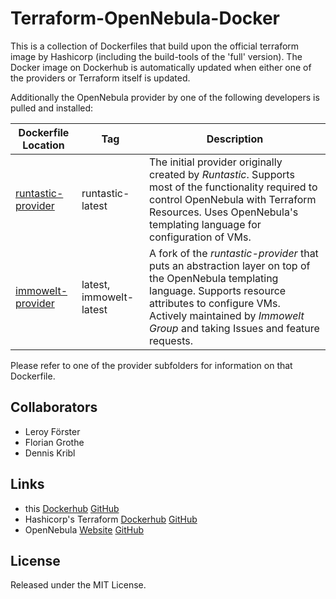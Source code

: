 Terraform-OpenNebula-Docker
===========================

This is a collection of Dockerfiles that build upon the official terraform image by Hashicorp (including the build-tools of the 'full' version). The Docker image on Dockerhub is automatically updated when either one of the providers or Terraform itself is updated.

Additionally the OpenNebula provider by one of the following developers is pulled and installed:

| Dockerfile Location                                                                                                        | Tag                     | Description                                                                                                                                                                                                                                    |
| -------------------------------------------------------------------------------------------------------------------------- | ----------------------- | ---------------------------------------------------------------------------------------------------------------------------------------------------------------------------------------------------------------------------------------------- |
| [runtastic-provider](https://github.com/ImmoweltGroup/terraform-opennebula-provider-docker/tree/master/runtastic-provider) | runtastic-latest        | The initial provider originally created by *Runtastic*. Supports most of the functionality required to control OpenNebula with Terraform Resources. Uses OpenNebula's templating language for configuration of VMs.                            |
| [immowelt-provider](https://github.com/ImmoweltGroup/terraform-opennebula-provider-docker/tree/master/immowelt-provider)   | latest, immowelt-latest | A fork of the *runtastic-provider* that puts an abstraction layer on top of the OpenNebula templating language. Supports resource attributes to configure VMs. Actively maintained by *Immowelt Group* and taking Issues and feature requests. |

Please refer to one of the provider subfolders for information on that Dockerfile.

Collaborators
-------------

- Leroy Förster
- Florian Grothe
- Dennis Kribl

Links
-----

- this [Dockerhub](https://hub.docker.com/r/gersilex/terraform-opennebula/) [GitHub](https://github.com/ImmoweltGroup/terraform-opennebula-provider-docker)
- Hashicorp's Terraform [Dockerhub](https://hub.docker.com/r/hashicorp/terraform/) [GitHub](https://github.com/hashicorp/docker-hub-images/blob/master/terraform/Dockerfile-full)
- OpenNebula [Website](https://opennebula.org/) [GitHub](https://github.com/OpenNebula/one)

License
-------

Released under the MIT License.
